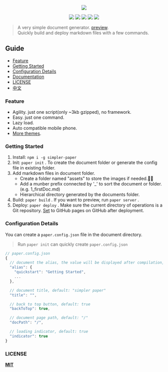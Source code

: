 
<p align="center" height="300">
<img src="https://github.com/DhyanaChina/simpler-paper/blob/master/logo.png" align="center">
</p>

<p align=center>
<a target="_blank" href="https://www.npmjs.com/package/simpler-paper" title="NPM version"><img src="https://img.shields.io/github/package-json/v/DhyanaChina/simpler-paper.svg?style=flat-square"></a>
<a target="_blank" href="http://nodejs.org/download/" title="Node version"><img src="https://img.shields.io/badge/node.js-%3E=_6.0-green.svg?style=flat-square"></a>
<a target="_blank" href="https://opensource.org/licenses/MIT" title="License: MIT"><img src="https://img.shields.io/github/license/mashape/apistatus.svg?style=flat-square"></a>
<a target="_blank" href="https://travis-ci.org/DhyanaChina/simpler-paper" title="Build Status"><img src="https://img.shields.io/travis/DhyanaChina/simpler-paper/master.svg?style=flat-square"></a>
<a target="_blank" href="https://www.npmjs.com/package/simpler-paper" title="Downloads"><img src="https://img.shields.io/npm/dt/simpler-paper.svg?style=flat-square"></a>
</p>

> A very simple document generator. [preview](https://wittbulter.github.io/simpler-paper/).    
> Quickly build and deploy markdown files with a few commands.    

## Guide  
- [Feature](#feature)  
- [Getting Started](#getting-started)  
- [Configuration Details](#configuration-details)  
- [Documentation](https://wittbulter.github.io/simpler-paper/)  
- [LICENSE](#license)  
- [中文](README_CN.md)  
### Feature  
- Agility. just one script(only ~3kb gzipped), no framework.  
- Easy. just one command.  
- Lazy load.  
- Auto compatible mobile phone.  
- [More themes](https://github.com/DhyanaChina/simpler-paper-themes).    
### Getting Started  
1. Install: `npm i -g simpler-paper`  
2. Init: `paper init` . To create the document folder or generate the config file in existing folder.  
3. Add markdown files in document folder.   
    - Create a folder named "assets" to store the images if needed.🤔🤔  
    - Add a munber prefix connected by '_' to sort the document or folder. (e.g. 1_firstDoc.md)  
    - Hierarchical directory generated by the documents folder.  
4. Build: `paper build` . If you want to preview, run `paper server` .  
5. Deploy: `paper deploy` . Make sure the current directory of operations is a Git repository.
[Set](https://help.github.com/articles/configuring-a-publishing-source-for-github-pages/#enabling-github-pages-to-publish-your-site-from-master-or-gh-pages) to GitHub pages on GitHub after deployment.  
### Configuration Details
You can create a `paper.config.json` file in the document directory.

> Run `paper init` can quickly create `paper.config.json`

```typescript
// paper.config.json
{
  // document the alias, the value will be displayed after compilation, default: null
  "alias": {
    "quickstart": "Getting Started",
    ...
  },

  // document title, default: "simpler paper"
  "title": "",

  // back to top button, default: true
  "backToTop": true,

  // document page path, default: "/"
  "docPath": "/",

  // loading indicator, default: true
  "indicator": true
}
```  


### LICENSE

[**MIT**](LICENSE)


